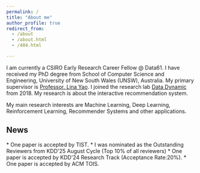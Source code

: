 ---permalink: /title: "About me"author_profile: trueredirect_from:   - /about  - /about.html  - /404.html---I am currently a CSIRO Early Research Career Fellow @ Data61. I have received my PhD degree from School of Computer Science and Engineering, University of New South Wales (UNSW), Australia. My primary supervisor is [Professor. Lina Yao](http://linayao.com). I joined the research lab [Data Dynamic](http://insdata.org/beta) from 2018. My research is about the interactive recommendation system.My main research interests are Machine Learning, Deep Learning, Reinforcement Learning, Recommender Systems and other applications.<h2>News</h2>* One paper is accepted by TIST.* I was nominated as the Outstanding Reviewers from KDD'25 August Cycle (Top 10% of all reviewers)* One paper is accepted by KDD'24 Research Track (Acceptance Rate:20%).* One paper is accepted by ACM TOIS.